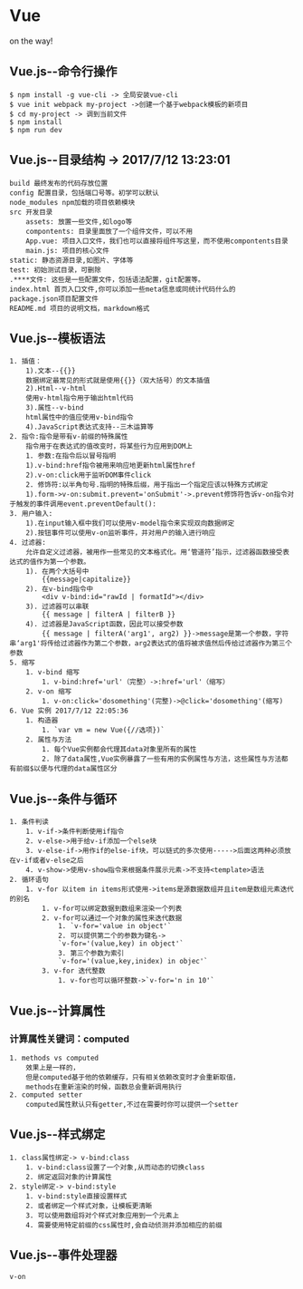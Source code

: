 # Vue

  on the way!

## Vue.js--命令行操作
	
	$ npm install -g vue-cli -> 全局安装vue-cli
	$ vue init webpack my-project ->创建一个基于webpack模板的新项目
	$ cd my-project -> 调到当前文件
	$ npm install
	$ npm run dev

## Vue.js--目录结构 -> 2017/7/12 13:23:01 
	
	build 最终发布的代码存放位置
	config 配置目录，包括端口号等。初学可以默认
	node_modules npm加载的项目依赖模块
	src 开发目录
		assets: 放置一些文件,如logo等
		compontents: 目录里面放了一个组件文件，可以不用
		App.vue: 项目入口文件，我们也可以直接将组件写这里，而不使用compontents目录
		main.js: 项目的核心文件
	static: 静态资源目录,如图片、字体等
	test: 初始测试目录，可删除
	.****文件: 这些是一些配置文件，包括语法配置，git配置等。
	index.html 首页入口文件,你可以添加一些meta信息或同统计代码什么的
	package.json项目配置文件
	README.md 项目的说明文档，markdown格式

## Vue.js--模板语法
	
	1. 插值：
		1).文本--{{}}
		数据绑定最常见的形式就是使用{{}}（双大括号）的文本插值
		2).Html--v-html
		使用v-html指令用于输出html代码
		3).属性--v-bind
		html属性中的值应使用v-bind指令
		4).JavaScript表达式支持--三木运算等
	2. 指令:指令是带有v-前缀的特殊属性
		指令用于在表达式的值改变时，将某些行为应用到DOM上
		1. 参数:在指令后以冒号指明
		1).v-bind:href指令被用来响应地更新html属性href
		2).v-on:click用于监听DOM事件click
		2. 修饰符:以半角句号.指明的特殊后缀，用于指出一个指定应该以特殊方式绑定
		1).form->v-on:submit.prevent='onSubmit'->.prevent修饰符告诉v-on指令对于触发的事件调用event.preventDefault():
	3. 用户输入:
		1).在input输入框中我们可以使用v-model指令来实现双向数据绑定
		2).按钮事件可以使用v-on监听事件，并对用户的输入进行响应
	4. 过滤器:
		允许自定义过滤器，被用作一些常见的文本格式化。用‘管道符’指示，过滤器函数接受表达式的值作为第一个参数。
		1). 在两个大括号中
			{{message|capitalize}}
		2). 在v-bind指令中
			<div v-bind:id="rawId | formatId"></div>
		3). 过滤器可以串联
			{{ message | filterA | filterB }}
		4). 过滤器是JavaScript函数，因此可以接受参数
			{{ message | filterA('arg1', arg2) }}->message是第一个参数，字符串‘arg1'将传给过滤器作为第二个参数，arg2表达式的值将被求值然后传给过滤器作为第三个参数
	5. 缩写
		1. v-bind 缩写
			1. v-bind:href='url'（完整）->:href='url'（缩写）
		2. v-on 缩写
			1. v-on:click='dosomething'(完整)->@click='dosomething'(缩写)
	6. Vue 实例 2017/7/12 22:05:36 
		1. 构造器
			1. `var vm = new Vue({//选项})`
		2. 属性与方法
			1. 每个Vue实例都会代理其data对象里所有的属性
			2. 除了data属性,Vue实例暴露了一些有用的实例属性与方法，这些属性与方法都有前缀$以便与代理的data属性区分

## Vue.js--条件与循环

	1. 条件判读
		1. v-if->条件判断使用if指令
		2. v-else->用于给v-if添加一个else块
		3. v-else-if->用作if的else-if块，可以链式的多次使用----->后面这两种必须放在v-if或者v-else之后
		4. v-show->使用v-show指令来根据条件展示元素->不支持<template>语法
	2. 循环语句
		1. v-for 以item in items形式使用->items是源数据数组并且item是数组元素迭代的别名
			1. v-for可以绑定数据到数组来渲染一个列表
			2. v-for可以通过一个对象的属性来迭代数据
				1. `v-for='value in object'`	
				2. 可以提供第二个的参数为键名->
				`v-for='(value,key) in object'`
				3. 第三个参数为索引
				`v-for='(value,key,inidex) in objec'`
			3. v-for 迭代整数
				1. v-for也可以循环整数->`v-for='n in 10'`

## Vue.js--计算属性

### 计算属性关键词：computed

	1. methods vs computed
		效果上是一样的，
		但是computed基于他的依赖缓存，只有相关依赖改变时才会重新取值，
		methods在重新渲染的时候，函数总会重新调用执行
	2. computed setter
		computed属性默认只有getter,不过在需要时你可以提供一个setter

## Vue.js--样式绑定
	
	1. class属性绑定-> v-bind:class
		1. v-bind:class设置了一个对象,从而动态的切换class
		2. 绑定返回对象的计算属性
	2. style绑定-> v-bind:style
		1. v-bind:style直接设置样式
		2. 或者绑定一个样式对象，让模板更清晰
		3. 可以使用数组将对个样式对象应用到一个元素上
		4. 需要使用特定前缀的css属性时,会自动侦测并添加相应的前缀

## Vue.js--事件处理器
	v-on
	